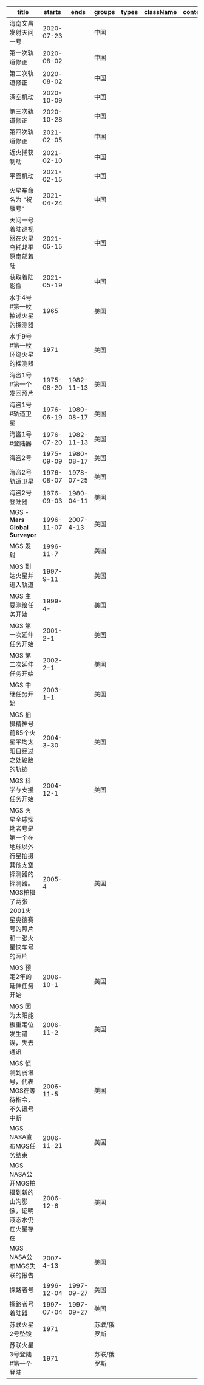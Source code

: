 title | starts | ends | groups | types | className | contents
-- | -- |-- |-- |-- | -- | --
海南文昌发射天问一号 | 2020-07-23 || 中国 |  | |
第一次轨道修正 | 2020-08-02 | | 中国 | | |
第二次轨道修正 | 2020-08-02 | | 中国 | | |
深空机动 | 2020-10-09 || 中国 | | |
第三次轨道修正 | 2020-10-28 | | 中国 | | |
第四次轨道修正 | 2021-02-05 | | 中国 | | |
近火捕获制动 | 2021-02-10 | | 中国 | | |
平面机动 | 2021-02-15 | | 中国 |  | |
火星车命名为 "祝融号" | 2021-04-24 | | 中国 | | |
天问一号着陆巡视器在火星乌托邦平原南部着陆 | 2021-05-15 | | 中国 | | |
获取着陆影像 | 2021-05-19 | | 中国 | | |
水手4号 #第一枚掠过火星的探测器 | 1965 | | 美国 | | |
水手9号 #第一枚环绕火星的探测器 |1971 | | 美国 | | |
海盗1号 #第一个发回照片|1975-08-20 |1982-11-13 | 美国 | | |
海盗1号 #轨道卫星| 1976-06-19|1980-08-17 | 美国 | | |
海盗1号 #登陆器|1976-07-20 |1982-11-13 | 美国 | | |
海盗2号| 1975-09-09| 1980-08-17| 美国 | | |
海盗2号 轨道卫星| 1976-08-07| 1978-07-25| 美国 | | |
海盗2号 登陆器|1976-09-03 |1980-04-11 | 美国 | | |
MGS - **Mars Global Surveyor**|1996-11-07 | 2007-4-13| 美国 | | |
MGS 发射 |1996-11-7 | | 美国 | | |
MGS 到达火星并进入轨道|1997-9-11 | | 美国 | | |
MGS 主要测绘任务开始| 1999-4-| | 美国 | | |
MGS 第一次延伸任务开始| 2001-2-1| | 美国 | | |
MGS 第二次延伸任务开始|2002-2-1 | | 美国 | | |
MGS 中继任务开始| 2003-1-1| | 美国 | | |
MGS 拍摄精神号前85个火星平均太阳日经过之处轮胎的轨迹 |2004-3-30 | | 美国 | | |
MGS 科学与支援任务开始| 2004-12-1 | | 美国 | | |
MGS 火星全球探勘者号是第一个在地球以外行星拍摄其他太空探测器的探测器。MGS拍摄了两张2001火星奥德赛号的照片和一张火星快车号的照片 |2005-4 | | 美国 | | |
MGS 预定2年的延伸任务开始 |2006-10-1 | | 美国 | | |
MGS 因为太阳能板重定位发生错误，失去通讯 | 2006-11-2| | 美国 | | |
MGS 侦测到弱讯号，代表MGS在等待指令，不久讯号中断 |2006-11-5 | | 美国 | | |
MGS NASA宣布MGS任务结束 |2006-11-21 | | 美国 | | |
MGS NASA公开MGS拍摄到新的山沟影像，证明液态水仍在火星存在 |2006-12-6 | | 美国 | | |
MGS NASA公布MGS失联的报告 |2007-4-13 | | 美国 | | |
探路者号 | 1996-12-04 | 1997-09-27 | 美国 | | |
探路者号 着陆器 | 1997-07-04 | 1997-09-27 | 美国 | | |
苏联火星2号坠毁 | 1971 | | 苏联/俄罗斯 | | |
苏联火星3号登陆 #第一个登陆 | 1971 | | 苏联/俄罗斯 | | |
